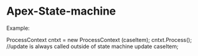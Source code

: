 # Apex-State-machine

Example:

ProcessContext  cntxt = new ProcessContext (caseItem);
cntxt.Process();
//update is always called outside of state machine
update caseItem;


